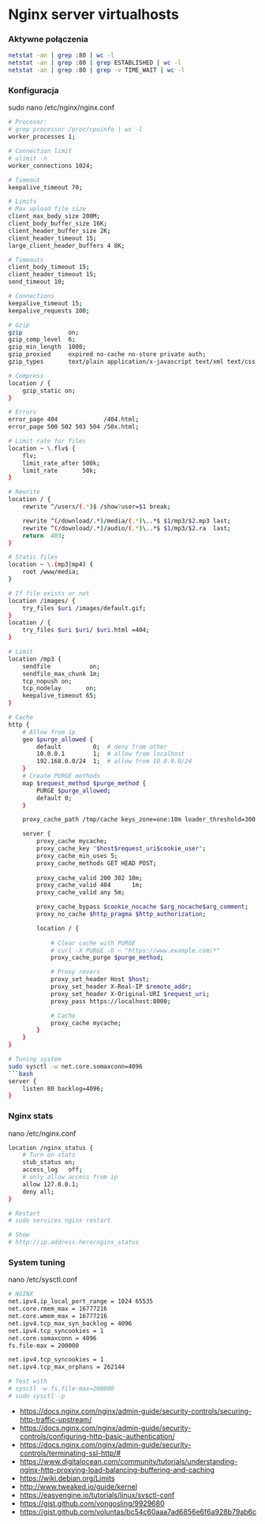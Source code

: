 # Nginx server virtualhosts

### Aktywne połączenia 
```bash
netstat -an | grep :80 | wc -l
netstat -an | grep :80 | grep ESTABLISHED | wc -l
netstat -an | grep :80 | grep -v TIME_WAIT | wc -l
```

### Konfiguracja
sudo nano /etc/nginx/nginx.conf
```bash
# Procesor:
# grep processor /proc/cpuinfo | wc -l
worker_processes 1;

# Connection limit
# ulimit -n
worker_connections 1024;

# Timeout
keepalive_timeout 70;

# Limits
# Max upload file size
client_max_body_size 200M;
client_body_buffer_size 16K;
client_header_buffer_size 2K;
client_header_timeout 15;
large_client_header_buffers 4 8K;

# Timeouts
client_body_timeout 15;
client_header_timeout 15;
send_timeout 10;

# Connections
keepalive_timeout 15;
keepalive_requests 100;

# Gzip
gzip             on;
gzip_comp_level  6;
gzip_min_length  1000;
gzip_proxied     expired no-cache no-store private auth;
gzip_types       text/plain application/x-javascript text/xml text/css application/xml;

# Compress
location / {
    gzip_static on;
}

# Errors
error_page 404             /404.html;
error_page 500 502 503 504 /50x.html;

# Limit rate for files
location ~ \.flv$ {
    flv;
    limit_rate_after 500k;
    limit_rate       50k;
}

# Rewrite
location / {
    rewrite ^/users/(.*)$ /show?user=$1 break;

    rewrite ^(/download/.*)/media/(.*)\..*$ $1/mp3/$2.mp3 last;
    rewrite ^(/download/.*)/audio/(.*)\..*$ $1/mp3/$2.ra  last;
    return  403;
}

# Static files
location ~ \.(mp3|mp4) {
    root /www/media;
}

# If file exists or not
location /images/ {
	try_files $uri /images/default.gif;
}
location / {
    try_files $uri $uri/ $uri.html =404;
}

# Limit
location /mp3 {
    sendfile           on;
    sendfile_max_chunk 1m;
    tcp_nopush on;
    tcp_nodelay       on;
    keepalive_timeout 65;
}

# Cache
http {
	# Allow from ip
	geo $purge_allowed {
		default         0;  # deny from other
		10.0.0.1        1;  # allow from localhost
		192.168.0.0/24  1;  # allow from 10.0.0.0/24
	}
	# Create PURGE methods
	map $request_method $purge_method {
		PURGE $purge_allowed;
		default 0;
	}

    proxy_cache_path /tmp/cache keys_zone=one:10m loader_threshold=300 loader_files=200;

    server {
        proxy_cache mycache;
        proxy_cache_key "$host$request_uri$cookie_user";
        proxy_cache_min_uses 5;
        proxy_cache_methods GET HEAD POST;
        
        proxy_cache_valid 200 302 10m;
		proxy_cache_valid 404      1m;
		proxy_cache_valid any 5m;

		proxy_cache_bypass $cookie_nocache $arg_nocache$arg_comment;
		proxy_no_cache $http_pragma $http_authorization;

        location / {
        	
        	# Clear cache with PURGE
            # curl -X PURGE -D – "https://www.example.com/*"
            proxy_cache_purge $purge_method;

            # Proxy revers
            proxy_set_header Host $host;
    		proxy_set_header X-Real-IP $remote_addr;
    		proxy_set_header X-Original-URI $request_uri;
            proxy_pass https://localhost:8000;

            # Cache
            proxy_cache mycache;            
        }
    }
}

# Tuning system
sudo sysctl -w net.core.somaxconn=4096
```bash
server {
    listen 80 backlog=4096;    
}
```

### Nginx stats
nano /etc/nginx.conf
```bash
location /nginx_status {
    # Turn on stats
    stub_status on;
    access_log   off;
    # only allow access from ip
    allow 127.0.0.1;
    deny all;
}

# Restart
# sudo services nginx restart

# Show
# http://ip.address.here/nginx_status
```

### System tuning 
nano /etc/sysctl.conf
```bash
# NGINX
net.ipv4.ip_local_port_range = 1024 65535
net.core.rmem_max = 16777216
net.core.wmem_max = 16777216
net.ipv4.tcp_max_syn_backlog = 4096
net.ipv4.tcp_syncookies = 1
net.core.somaxconn = 4096
fs.file-max = 200000

net.ipv4.tcp_syncookies = 1
net.ipv4.tcp_max_orphans = 262144

# Test with
# sysctl -w fs.file-max=200000
# sudo sysctl -p
```
- https://docs.nginx.com/nginx/admin-guide/security-controls/securing-http-traffic-upstream/
- https://docs.nginx.com/nginx/admin-guide/security-controls/configuring-http-basic-authentication/
- https://docs.nginx.com/nginx/admin-guide/security-controls/terminating-ssl-http/#
- https://www.digitalocean.com/community/tutorials/understanding-nginx-http-proxying-load-balancing-buffering-and-caching
- https://wiki.debian.org/Limits
- http://www.tweaked.io/guide/kernel
- https://easyengine.io/tutorials/linux/sysctl-conf
- https://gist.github.com/vongosling/9929680
- https://gist.github.com/voluntas/bc54c60aaa7ad6856e6f6a928b79ab6c
